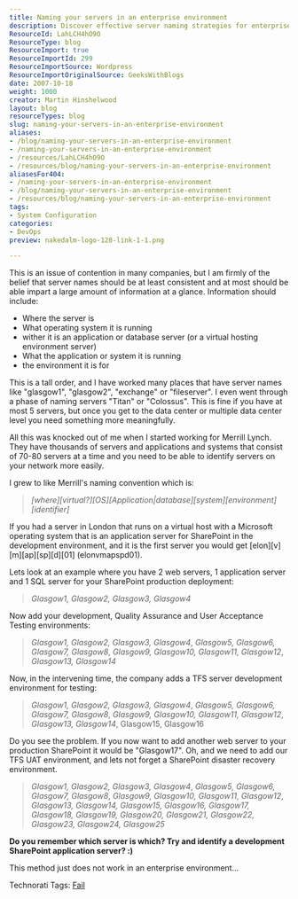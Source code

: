```yaml
---
title: Naming your servers in an enterprise environment
description: Discover effective server naming strategies for enterprise environments. Learn how to create meaningful, consistent names that enhance identification and management.
ResourceId: LahLCH4hO9O
ResourceType: blog
ResourceImport: true
ResourceImportId: 299
ResourceImportSource: Wordpress
ResourceImportOriginalSource: GeeksWithBlogs
date: 2007-10-18
weight: 1000
creator: Martin Hinshelwood
layout: blog
resourceTypes: blog
slug: naming-your-servers-in-an-enterprise-environment
aliases:
- /blog/naming-your-servers-in-an-enterprise-environment
- /naming-your-servers-in-an-enterprise-environment
- /resources/LahLCH4hO9O
- /resources/blog/naming-your-servers-in-an-enterprise-environment
aliasesFor404:
- /naming-your-servers-in-an-enterprise-environment
- /blog/naming-your-servers-in-an-enterprise-environment
- /resources/blog/naming-your-servers-in-an-enterprise-environment
tags:
- System Configuration
categories:
- DevOps
preview: nakedalm-logo-128-link-1-1.png

---
```

This is an issue of contention in many companies, but I am firmly of the belief that server names should be at least consistent and at most should be able impart a large amount of information at a glance. Information should include:

- Where the server is
- What operating system it is running
- wither it is an application or database server (or a virtual hosting environment server)
- What the application or system it is running
- the environment it is for

This is a tall order, and I have worked many places that have server names like "glasgow1", "glasgow2", "exchange" or "fileserver". I even went through a phase of naming servers "Titan" or "Colossus". This is fine if you have at most 5 servers, but once you get to the data center or multiple data center level you need something more meaningfully.

All this was knocked out of me when I started working for Merrill Lynch. They have thousands of servers and applications and systems that consist of 70-80 servers at a time and you need to be able to identify servers on your network more easily.

I grew to like Merrill's naming convention which is:

> _\[where\]\[virtual?\]\[OS\]\[Application|database\]\[system\]\[environment\]\[identifier\]_

If you had a server in London that runs on a virtual host with a Microsoft operating system that is an application server for SharePoint in the development environment, and it is the first server you would get \[elon\]\[v\]\[m\]\[ap\]\[sp\]\[d\]\[01\] (elonvmapspd01).

Lets look at an example where you have 2 web servers, 1 application server and 1 SQL server for your SharePoint production deployment:

> _Glasgow1, Glasgow2, Glasgow3, Glasgow4_

Now add your development, Quality Assurance and User Acceptance Testing environments:

> _Glasgow1, Glasgow2, Glasgow3, Glasgow4_, _Glasgow5, Glasgow6, Glasgow7, Glasgow8_, _Glasgow9, Glasgow10, Glasgow11, Glasgow12_, _Glasgow13, Glasgow14_

Now, in the intervening time, the company adds a TFS server development environment for testing:

> _Glasgow1, Glasgow2, Glasgow3, Glasgow4_, _Glasgow5, Glasgow6, Glasgow7, Glasgow8_, _Glasgow9, Glasgow10, Glasgow11, Glasgow12_, _Glasgow13, Glasgow14_, Glasgow15, Glasgow16

Do you see the problem. If you now want to add another web server to your production SharePoint it would be "Glasgow17". Oh, and we need to add our TFS UAT environment, and lets not forget a SharePoint disaster recovery environment.

> _Glasgow1, Glasgow2, Glasgow3, Glasgow4_, _Glasgow5, Glasgow6, Glasgow7, Glasgow8_, _Glasgow9, Glasgow10, Glasgow11, Glasgow12_, _Glasgow13, Glasgow14, Glasgow15, Glasgow16, Glasgow17, Glasgow18, Glasgow19, Glasgow20, Glasgow21, Glasgow22, Glasgow23, Glasgow24, Glasgow25_

**Do you remember which server is which? Try and identify a development SharePoint application server? :)**

This method just does not work in an enterprise environment...

Technorati Tags: [Fail](http://technorati.com/tags/Fail)
